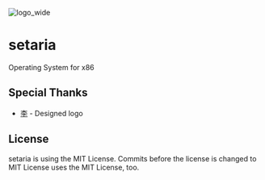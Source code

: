 ![logo_wide](https://github.com/setariaOS/setaria/blob/master/logo.png)
# setaria
Operating System for x86

## Special Thanks
- [李](https://github.com/Lee0701) - Designed logo

## License
setaria is using the MIT License. Commits before the license is changed to MIT License uses the MIT License, too.